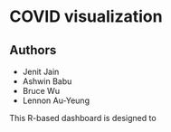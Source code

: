 # COVID visualization

## Authors

- Jenit Jain
- Ashwin Babu
- Bruce Wu
- Lennon Au-Yeung

This R-based dashboard is designed to 